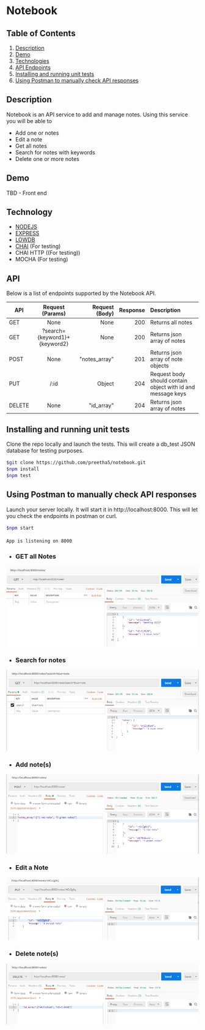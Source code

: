 # Notebook
## Table of Contents

1. [Description](#description)
2. [Demo](#demo)
3. [Technologies](#tech)
4. [API Endpoints](#api)
5. [Installing and running unit tests](#tests)
6. [Using Postman to manually check API responses](#postman)

<a name="description"></a>

## Description
Notebook is an API service to add and manage notes. Using this service you will be able to 
* Add one or notes
* Edit a note
* Get all notes
* Search for notes with keywords
* Delete one or more notes

<a name="tech"></a>

## Demo
TBD - Front end

<a name="tech"></a>

## Technology
* [NODEJS](https://nodejs.org/en/)
* [EXPRESS](https://expressjs.com/)
* [LOWDB](https://www.npmjs.com/package/lowdb)
* [CHAI](https://www.chaijs.com/) (For testing)
* CHAI HTTP ((For testing))
* MOCHA (For testing)

<a name="api"></a>

## API
Below is a list of endpoints supported by the Notebook API.

| API        | Request (Params) | Request (Body)  |Response| Description
| ------------- |:-------------:| -----:|---:|:----|
| GET | None | None |   200 | Returns all notes |
| GET | ?search={keyword1}+{keyword2} | None | 200 | Returns json array of notes 
| POST | None | "notes_array" | 201 | Returns json array of note objects 
| PUT | /:id | Object | 204 | Request body should contain object with id and message keys
| DELETE | None | "id_array" | 204 | Returns json array of notes 



<a name="tests"></a>

## Installing and running unit tests
Clone the repo locally and launch the tests. This will create a db_test JSON database for testing purposes.
``` bash 
$git clone https://github.com/preetha5/notebook.git
$npm install
$npm test
```

<a name="postman"></a>

## Using Postman to manually check API responses
Launch your server locally. It will start it in http://localhost:8000. This will let you check the endpoints in postman or curl.
``` bash
$npm start

App is listening on 8000
```

* ### GET all Notes
![Get All Notes](./screenshots/get_all_notes.JPG?raw=true "View all Notes Page")

* ### Search for notes
![Search Notes](./screenshots/search_notes.JPG?raw=true "Search Notes Page")

* ### Add note(s)
![Add Notes](./screenshots/add_notes.JPG?raw=true "Add Notes Page")


* ### Edit a Note
![Edit Note](./screenshots/edit_note.JPG?raw=true "Edit Note Page")


* ### Delete note(s)
![Delete Notes](./screenshots/delete_notes.JPG?raw=true "Delete Notes Page")



